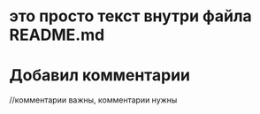 # это просто текст внутри файла README.md

# Добавил комментарии
//комментарии важны, комментарии нужны